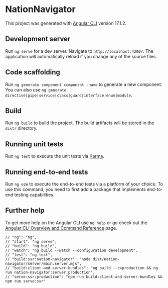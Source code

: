 # NationNavigator

This project was generated with [Angular CLI](https://github.com/angular/angular-cli) version 17.1.2.

## Development server

Run `ng serve` for a dev server. Navigate to `http://localhost:4200/`. The application will automatically reload if you change any of the source files.

## Code scaffolding

Run `ng generate component component -name` to generate a new component. You can also use `ng generate directive|pipe|service|class|guard|interface|enum|module`.

## Build

Run `ng build` to build the project. The build artifacts will be stored in the `dist/` directory.

## Running unit tests

Run `ng test` to execute the unit tests via [Karma](https://karma-runner.github.io).

## Running end-to-end tests

Run `ng e2e` to execute the end-to-end tests via a platform of your choice. To use this command, you need to first add a package that implements end-to-end testing capabilities.

## Further help

To get more help on the Angular CLI use `ng help` or go check out the [Angular CLI Overview and Command Reference](https://angular.io/cli) page.

    // "ng": "ng",
    // "start": "ng serve",
    // "build": "ng build",
    // "watch": "ng build --watch --configuration development",
    // "test": "ng test",
    // "build:ssr:nation-navigator": "node dist/nation-navigator/server/main.server.mjs",
    // "build:client-and-server-bundles": "ng build --c=production && ng run nation-navigator:server:production",
    // "serve:ssr:production": "npm run build:client-and-server-bundles && npm run serve:ssr"
